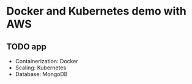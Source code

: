 # Docker and Kubernetes demo with AWS
## TODO app
- Containerization: Docker
- Scaling: Kubernetes
- Database: MongoDB
